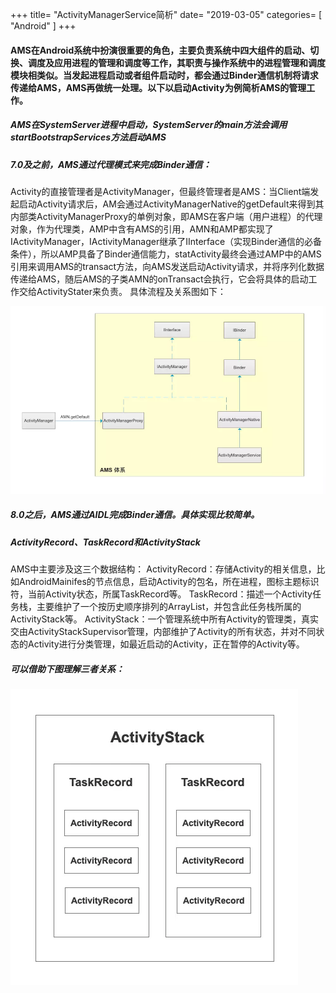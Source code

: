 +++
title= "ActivityManagerService简析"
date= "2019-03-05"
categories= [ "Android" ]
+++
#### AMS在Android系统中扮演很重要的角色，主要负责系统中四大组件的启动、切换、调度及应用进程的管理和调度等工作，其职责与操作系统中的进程管理和调度模块相类似。当发起进程启动或者组件启动时，都会通过Binder通信机制将请求传递给AMS，AMS再做统一处理。以下以启动Activity为例简析AMS的管理工作。  
  
##### AMS在SystemServer进程中启动，SystemServer的main方法会调用startBootstrapServices方法启动AMS
##### 7.0及之前，AMS通过代理模式来完成Binder通信：
Activity的直接管理者是ActivityManager，但最终管理者是AMS：当Client端发起启动Activity请求后，AM会通过ActivityManagerNative的getDefault来得到其内部类ActivityManagerProxy的单例对象，即AMS在客户端（用户进程）的代理对象，作为代理类，AMP中含有AMS的引用，AMN和AMP都实现了IActivityManager，IActivityManager继承了IInterface（实现Binder通信的必备条件），所以AMP具备了Binder通信能力，statActivity最终会通过AMP中的AMS引用来调用AMS的transact方法，向AMS发送启动Activity请求，并将序列化数据传递给AMS，随后AMS的子类AMN的onTransact会执行，它会将具体的启动工作交给ActivityStater来负责。  具体流程及关系图如下：

![AMS.png](https://raw.githubusercontent.com/smartzheng/images/master/blog/AMS.webp)

##### 8.0之后，AMS通过AIDL完成Binder通信。具体实现比较简单。

##### ActivityRecord、TaskRecord和ActivityStack
AMS中主要涉及这三个数据结构：
ActivityRecord：存储Activity的相关信息，比如AndroidMainifes的节点信息，启动Activity的包名，所在进程，图标主题标识符，当前Activity状态，所属TaskRecord等。
TaskRecord：描述一个Activity任务栈，主要维护了一个按历史顺序排列的ArrayList<ActivityRecord>，并包含此任务栈所属的ActivityStack等。
ActivityStack：一个管理系统中所有Activity的管理类，真实交由ActivityStackSupervisor管理，内部维护了Activity的所有状态，并对不同状态的Activity进行分类管理，如最近启动的Activity，正在暂停的Activity等。
##### 可以借助下图理解三者关系：

![ActivityRecord、TaskRecord、ActivityStack.png](https://raw.githubusercontent.com/smartzheng/images/master/blog/ActivityRecord、TaskRecord、ActivityStack.webp)

